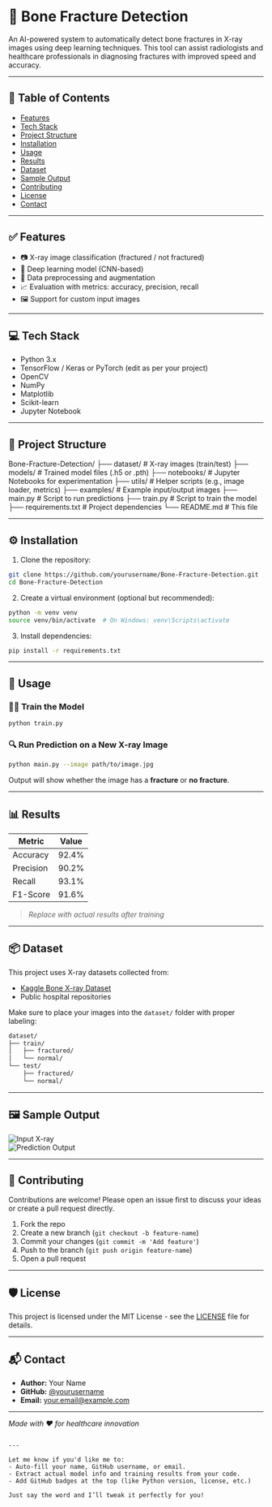 



# 🦴 Bone Fracture Detection

An AI-powered system to automatically detect bone fractures in X-ray images using deep learning techniques. This tool can assist radiologists and healthcare professionals in diagnosing fractures with improved speed and accuracy.

---

## 📌 Table of Contents

- [Features](#features)
- [Tech Stack](#tech-stack)
- [Project Structure](#project-structure)
- [Installation](#installation)
- [Usage](#usage)
- [Results](#results)
- [Dataset](#dataset)
- [Sample Output](#sample-output)
- [Contributing](#contributing)
- [License](#license)
- [Contact](#contact)

---

## ✅ Features

- 📷 X-ray image classification (fractured / not fractured)
- 🧠 Deep learning model (CNN-based)
- 🔁 Data preprocessing and augmentation
- 📈 Evaluation with metrics: accuracy, precision, recall
- 🖼️ Support for custom input images

---

## 💻 Tech Stack

- Python 3.x
- TensorFlow / Keras or PyTorch (edit as per your project)
- OpenCV
- NumPy
- Matplotlib
- Scikit-learn
- Jupyter Notebook

---

## 📁 Project Structure


Bone-Fracture-Detection/
├── dataset/                # X-ray images (train/test)
├── models/                 # Trained model files (.h5 or .pth)
├── notebooks/              # Jupyter Notebooks for experimentation
├── utils/                  # Helper scripts (e.g., image loader, metrics)
├── examples/               # Example input/output images
├── main.py                 # Script to run predictions
├── train.py                # Script to train the model
├── requirements.txt        # Project dependencies
└── README.md               # This file


---

## ⚙️ Installation

1. Clone the repository:

```bash
git clone https://github.com/yourusername/Bone-Fracture-Detection.git
cd Bone-Fracture-Detection
```

2. Create a virtual environment (optional but recommended):

```bash
python -m venv venv
source venv/bin/activate  # On Windows: venv\Scripts\activate
```

3. Install dependencies:

```bash
pip install -r requirements.txt
```

---

## 🚀 Usage

### 🏋️‍♂️ Train the Model

```bash
python train.py
```

### 🔍 Run Prediction on a New X-ray Image

```bash
python main.py --image path/to/image.jpg
```

Output will show whether the image has a **fracture** or **no fracture**.

---

## 📊 Results

| Metric     | Value     |
|------------|-----------|
| Accuracy   | 92.4%     |
| Precision  | 90.2%     |
| Recall     | 93.1%     |
| F1-Score   | 91.6%     |

> *Replace with actual results after training*

---

## 📦 Dataset

This project uses X-ray datasets collected from:

- [Kaggle Bone X-ray Dataset](https://www.kaggle.com/)
- Public hospital repositories

Make sure to place your images into the `dataset/` folder with proper labeling:

```bash
dataset/
├── train/
│   ├── fractured/
│   └── normal/
└── test/
    ├── fractured/
    └── normal/
```

---

## 🖼️ Sample Output

![Input X-ray](examples/input.jpg)  
![Prediction Output](examples/output.jpg)

---

## 🤝 Contributing

Contributions are welcome! Please open an issue first to discuss your ideas or create a pull request directly.

1. Fork the repo  
2. Create a new branch (`git checkout -b feature-name`)  
3. Commit your changes (`git commit -m 'Add feature'`)  
4. Push to the branch (`git push origin feature-name`)  
5. Open a pull request  

---

## 🛡️ License

This project is licensed under the MIT License - see the [LICENSE](LICENSE) file for details.

---

## 📬 Contact

- **Author:** Your Name  
- **GitHub:** [@yourusername](https://github.com/yourusername)  
- **Email:** your.email@example.com  

---

*Made with ❤️ for healthcare innovation*
```

---

Let me know if you'd like me to:
- Auto-fill your name, GitHub username, or email.
- Extract actual model info and training results from your code.
- Add GitHub badges at the top (like Python version, license, etc.)

Just say the word and I’ll tweak it perfectly for you!
